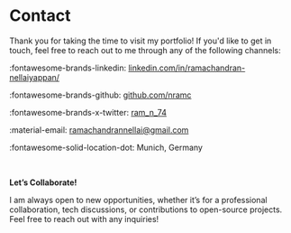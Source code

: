 # Contact

Thank you for taking the time to visit my portfolio! If you'd like to get in touch, feel free to reach out to me through
any of the following channels:

:fontawesome-brands-linkedin:
[linkedin.com/in/ramachandran-nellaiyappan/](https://www.linkedin.com/in/ramachandran-nellaiyappan)

:fontawesome-brands-github:
[github.com/nramc](https://github.com/nramc)

:fontawesome-brands-x-twitter:
[ram_n_74](https://github.com/nramc)

:material-email:
[ramachandrannellai@gmail.com](mailto:ramachandrannellai@gmail.com)

:fontawesome-solid-location-dot: Munich, Germany

<br />

**Let’s Collaborate!**

I am always open to new opportunities, whether it’s for a professional collaboration, tech discussions, or contributions
to open-source projects. Feel free to reach out with any inquiries!
